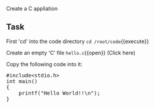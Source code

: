 Create a C appliation
## Task

First 'cd' into the code directory
`cd /root/code`{{execute}}

Create an empty 'C' file
 `hello.c`{{open}} (Click here)
 
Copy the following code into it:
<pre class="file" data-target="clipboard">
#include&lt;stdio.h&gt;
int main()
{
	printf("Hello World!!\n");
}
</pre>
